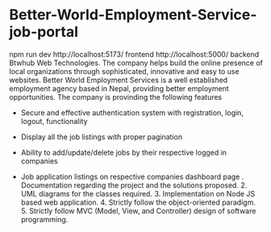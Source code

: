 # Better-World-Employment-Service-job-portal
npm run dev 
http://localhost:5173/ frontend
http://localhost:5000/ backend
Btwhub Web  Technologies. The company helps build the online presence of local organizations through  sophisticated, innovative and easy to use websites. Better World Employment Services is a well established employment agency based in Nepal,  providing better employment opportunities. 
The company is provinding  the following features

- Secure and effective authentication system with registration, login, logout, functionality

- Display all the job listings with proper pagination

- Ability to add/update/delete jobs by their respective logged in companies

- Job application listings on respective companies dashboard page
. Documentation regarding the project and the solutions proposed. 2. UML diagrams for the classes required. 3. Implementation on Node JS based web application. 4. Strictly follow the object-oriented paradigm. 5. Strictly follow MVC (Model, View, and Controller) design of software programming.
